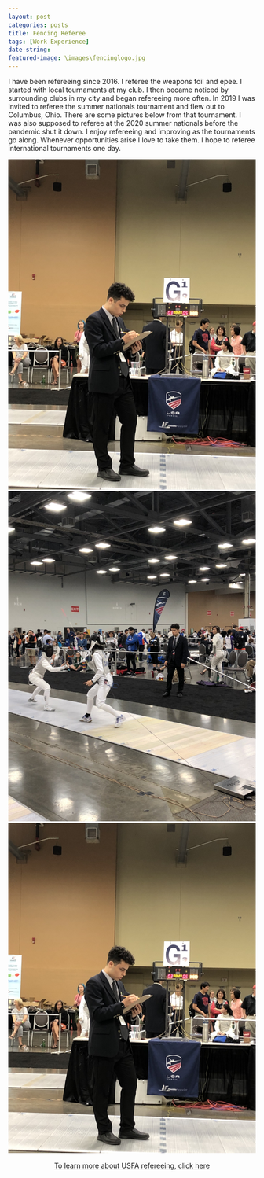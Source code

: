 ```yaml
---
layout: post
categories: posts
title: Fencing Referee 
tags: [Work Experience]
date-string: 
featured-image: \images\fencinglogo.jpg
---
```

<p>
I have been refereeing since 2016. I referee the weapons foil and epee. I started with local tournaments at my club. I then became noticed by surrounding clubs in my city and began refereeing more often. In 2019 I was invited to referee the summer nationals tournament and flew out to Columbus, Ohio. There are some pictures below from that tournament. I was also supposed to referee at the 2020 summer nationals before the pandemic shut it down. I enjoy refereeing and improving as the tournaments go along. Whenever opportunities arise I love to take them. I hope to referee international tournaments one day. 
</p>

<img src="\images\ref3.JPG" >
<img src="\images\ref2.JPG" >
<img src="\images\ref3.JPG" >


<center>
<p><a href="https://www.usafencing.org/referees" target="_blank">To learn more about USFA refereeing, click here</a></p>
</center>